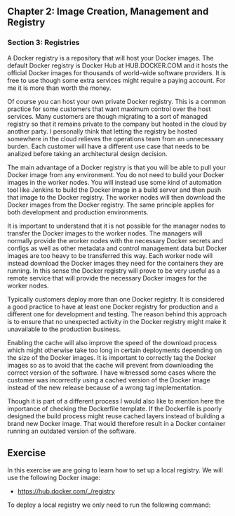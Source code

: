## Chapter 2: Image Creation, Management and Registry

### Section 3: Registries

A Docker registry is a repository that will host your Docker images.
The default Docker registry is Docker Hub at HUB.DOCKER.COM and it hosts the official Docker images for thousands of world-wide software providers.
It is free to use though some extra services might require a paying account.
For me it is more than worth the money.

Of course you can host your own private Docker registry.
This is a common practice for some customers that want maximum control over the host services.
Many customers are though migrating to a sort of managed registry so that it remains private to the company but hosted in the cloud by another party.
I personally think that letting the registry be hosted somewhere in the cloud relieves the operations team from an unnecessary burden.
Each customer will have a different use case that needs to be analized before taking an architectural design decision.

The main advantage of a Docker registry is that you will be able to pull your Docker image from any environment.
You do not need to build your Docker images in the worker nodes.
You will instead use some kind of automation tool like Jenkins to build the Docker image in a build server and then push that image to the Docker registry.
The worker nodes will then download the Docker images from the Docker registry.
The same principle applies for both development and production environments.

It is important to understand that it is not possible for the manager nodes to transfer the Docker images to the worker nodes.
The managers will normally provide the worker nodes with the necessary Docker secrets and configs as well as other metadata and control management data but Docker images are too heavy to be transferred this way.
Each worker node will instead download the Docker images they need for the containers they are running.
In this sense the Docker registry will prove to be very useful as a remote service that will provide the necessary Docker images for the worker nodes.

Typically customers deploy more than one Docker registry.
It is considered a good practice to have at least one Docker registry for production and a different one for development and testing.
The reason behind this approach is to ensure that no unexpected activity in the Docker registry might make it unavailable to the production business.

Enabling the cache will also improve the speed of the download process which might otherwise take too long in certain deployments depending on the size of the Docker images.
It is important to correctly tag the Docker images so as to avoid that the cache will prevent from downloading the correct version of the software.
I have witnessed some cases where the customer was incorrectly using a cached version of the Docker image instead of the new release because of a wrong tag implementation.

Though it is part of a different process I would also like to mention here the importance of checking the Dockerfile template.
If the Dockerfile is poorly designed the build process might reuse cached layers instead of building a brand new Docker image. 
That would therefore result in a Docker container running an outdated version of the software.

## Exercise

In this exercise we are going to learn how to set up a local registry.
We will use the following Docker image:
- https://hub.docker.com/_/registry

To deploy a local registry we only need to run the following command:
```
```
